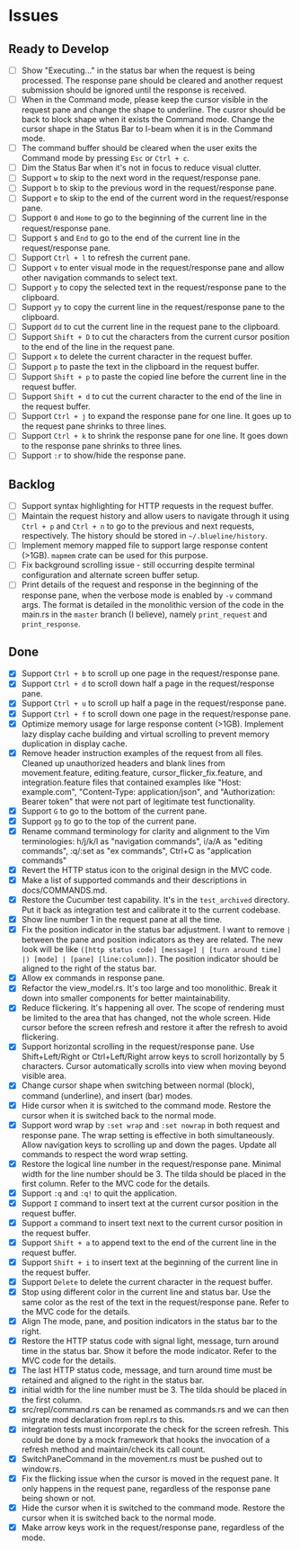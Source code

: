 # Issues

## Ready to Develop
- [ ] Show "Executing..." in the status bar when the request is being processed. The response pane should be cleared and another request submission should be ignored until the response is received.
- [ ] When in the Command mode, please keep the cursor visible in the request pane and change the shape to underline. The cusror should be back to block shape when it exists the Command mode. Change the cursor shape in the Status Bar to I-beam when it is in the Command mode.
- [ ] The command buffer should be cleared when the user exits the Command mode by pressing `Esc` or `Ctrl + c`.
- [ ] Dim the Status Bar when it's not in focus to reduce visual clutter.
- [ ] Support `w` to skip to the next word in the request/response pane.
- [ ] Support `b` to skip to the previous word in the request/response pane.
- [ ] Support `e` to skip to the end of the current word in the request/response pane.
- [ ] Support `0` and `Home` to go to the beginning of the current line in the request/response pane.
- [ ] Support `$` and `End` to go to the end of the current line in the request/response pane.
- [ ] Support `Ctrl + l` to refresh the current pane.
- [ ] Support `v` to enter visual mode in the request/response pane and allow other navigation commands to select text.
- [ ] Support `y` to copy the selected text in the request/response pane to the clipboard.
- [ ] Support `yy` to copy the current line in the request/response pane to the clipboard.
- [ ] Support `dd` to cut the current line in the request pane to the clipboard.
- [ ] Support `Shift + D` to cut the characters from the current cursor position to the end of the line in the request pane.
- [ ] Support `x` to delete the current character in the request buffer.
- [ ] Support `p` to paste the text in the clipboard in the request buffer.
- [ ] Support `Shift + p` to paste the copied line before the current line in the request buffer.
- [ ] Support `Shift + d` to cut the current character to the end of the line in the request buffer.
- [ ] Support `Ctrl + j` to expand the response pane for one line. It goes up to the request pane shrinks to three lines.
- [ ] Support `Ctrl + k` to shrink the response pane for one line. It goes down to the response pane shrinks to three lines.
- [ ] Support `:r` to show/hide the response pane.

## Backlog

- [ ] Support syntax highlighting for HTTP requests in the request buffer.
- [ ] Maintain the request history and allow users to navigate through it using `Ctrl + p` and `Ctrl + n` to go to the previous and next requests, respectively. The history should be stored in `~/.blueline/history`.
- [ ] Implement memory mapped file to support large response content (>1GB). `mapmem` crate can be used for this purpose.
- [ ] Fix background scrolling issue - still occurring despite terminal configuration and alternate screen buffer setup.
- [ ] Print details of the request and response in the beginning of the response pane, when the verbose mode is enabled by `-v` command args. The format is detailed in the monolithic version of the code in the main.rs in the `master` branch (I believe), namely `print_request` and `print_response`.

## Done

- [x] Support `Ctrl + b` to scroll up one page in the request/response pane.
- [x] Support `Ctrl + d` to scroll down half a page in the request/response pane.
- [x] Support `Ctrl + u` to scroll up half a page in the request/response pane.
- [x] Support `Ctrl + f` to scroll down one page in the request/response pane.
- [x] Optimize memory usage for large response content (>1GB). Implement lazy display cache building and virtual scrolling to prevent memory duplication in display cache.
- [x] Remove header instruction examples of the request from all files. Cleaned up unauthorized headers and blank lines from movement.feature, editing.feature, cursor_flicker_fix.feature, and integration.feature files that contained examples like "Host: example.com", "Content-Type: application/json", and "Authorization: Bearer token" that were not part of legitimate test functionality.
- [x] Support `G` to go to the bottom of the current pane.
- [x] Support `gg` to go to the top of the current pane.
- [x] Rename command terminology for clarity and alignment to the Vim terminologies: h/j/k/l as "navigation commands", i/a/A as "editing commands", :q/:set as "ex commands", Ctrl+C as "application commands"
- [x] Revert the HTTP status icon to the original design in the MVC code.
- [x] Make a list of supported commands and their descriptions in docs/COMMANDS.md.
- [x] Restore the Cucumber test capability. It's in the `test_archived` directory. Put it back as integration test and calibrate it to the current codebase.
- [x] Show line number 1 in the request pane at all the time.
- [x] Fix the position indicator in the status bar adjustment. I want to remove `|` between the pane and position indicators as they are related. The new look will be like `([http status code] [message] | [turn around time] |) [mode] | [pane] [line:column])`. The position indicator should be aligned to the right of the status bar.
- [x] Allow ex commands in response pane.
- [x] Refactor the view_model.rs. It's too large and too monolithic. Break it down into smaller components for better maintainability.
- [x] Reduce flickering. It's happening all over. The scope of rendering must be limited to the area that has changed, not the whole screen. Hide cursor before the screen refresh and restore it after the refresh to avoid flickering.
- [x] Support horizontal scrolling in the request/response pane. Use Shift+Left/Right or Ctrl+Left/Right arrow keys to scroll horizontally by 5 characters. Cursor automatically scrolls into view when moving beyond visible area.
- [x] Change cursor shape when switching between normal (block), command (underline), and insert (bar) modes.
- [x] Hide cursor when it is switched to the command mode. Restore the cursor when it is switched back to the normal mode.
- [x] Support word wrap by `:set wrap` and `:set nowrap` in both request and response pane. The wrap setting is effective in both simultaneously. Allow navigation keys to scrolling up and down the pages. Update all commands to respect the word wrap setting.
- [x] Restore the logical line number in the request/response pane. Minimal width for the line number should be 3. The tilda should be placed in the first column. Refer to the MVC code for the details.
- [x] Support `:q` and `:q!` to quit the application.
- [x] Support `I` command to insert text at the current cursor position in the request buffer.
- [x] Support `a` command to insert text next to the current cursor position in the request buffer.
- [x] Support `Shift + a` to append text to the end of the current line in the request buffer.
- [x] Support `Shift + i` to insert text at the beginning of the current line in the request buffer.
- [x] Support `Delete` to delete the current character in the request buffer.
- [x] Stop using different color in the current line and status bar. Use the same color as the rest of the text in the request/response pane. Refer to the MVC code for the details.
- [x] Align The mode, pane, and position indicators in the status bar to the right.
- [x] Restore the HTTP status code with signal light, message, turn around time in the status bar. Show it before the mode indicator. Refer to the MVC code for the details.
- [x] The last HTTP status code, message, and turn around time must be retained and aligned to the right in the status bar.
- [x] initial width for the line number must be 3. The tilda should be placed in the first column.
- [x] src/repl/command.rs can be renamed as commands.rs and we can then migrate mod declaration from repl.rs to this.
- [x] integration tests must incorporate the check for the screen refresh. This could be done by a mock framework that hooks the invocation of a refresh method and maintain/check its call count.
- [x] SwitchPaneCommand in the movement.rs must be pushed out to window.rs.
- [x] Fix the flicking issue when the cursor is moved in the request pane. It only happens in the request pane, regardless of the response pane being shown or not.
- [x] Hide the cursor when it is switched to the command mode. Restore the cursor when it is switched back to the normal mode.
- [x] Make arrow keys work in the request/response pane, regardless of the mode.
